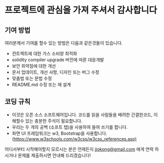 # 프로젝트에 관심을 가져 주셔서 감사합니다

## 기여 방법

여러분께서 기여를 할수 있는 방법은 다음과 같은것들이 있습니다.

- 컨트렉트에 대한 가스 소비량 최적화
- solidity compiler upgrade 버전에 따른 대응개발
- 보안 취약점에 대한 개선
- 문서 업데이트, 개선 사항, 디자인 또는 버그 수정
- 맞춤법 또는 문법 수정
- README.md 수정 또는 재 설계

## 코딩 규칙

- 이것은 오픈 소스 소프트웨어입니다. 코드를 읽을 사람들을 배려한 간결한코드, 이해할수 있는 충분한 주석이 필요합니다.
- 우리는 두 개의 공백 (소프트 탭)을 사용하여 들여 쓰기를 합니다.
- 화면 UI 프레임워크는 w3, Bootstrap을 사용합니다.(<https://www.w3schools.com/w3css/w3css_references.asp)>

어디서부터 시작해야할지 모르시는 분은 언제든지 jjokong@gmail.com 에게 연락 하시거나 문제를 제출하시면 안내해 드리겠습니다!
